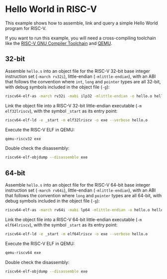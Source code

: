 # Hello World in RISC-V

This example shows how to assemble, link and query a simple Hello World program for RISC-V.

If you want to run this example, you will need a cross-compiling toolchain like the [RISC-V GNU Compiler Toolchain](https://github.com/riscv-collab/riscv-gnu-toolchain) and [QEMU](https://www.qemu.org/).

## 32-bit

Assemble `hello.s` into an object file for the RISC-V 32-bit base integer instruction set (`-march rv32i`), little-endian (`-mlittle-endian`), with an ABI that follows the convention where `int`, `long` and `pointer` types are all 32-bit, with debug symbols included in the object file (`-g`):

```sh
riscv64-elf-as -march rv32i -mabi ilp32 -mlittle-endian -o hello.o hello.s -g
```

Link the object file into a RISC-V 32-bit little-endian executable (`-m elf32lriscv`), with the symbol `_start` as its entry point:

```sh
riscv64-elf-ld -e _start -m elf32lriscv -o exe --verbose hello.o
```

Execute the RISC-V ELF in QEMU:

```sh
qemu-riscv32 exe
```

Double check the disassembly:

```sh
riscv64-elf-objdump --disassemble exe
```

## 64-bit

Assemble `hello.s` into an object file for the RISC-V 64-bit base integer instruction set (`-march rv64i`), little-endian (`-mlittle-endian`), with an ABI that follows the convention where `long` and `pointer` types are all 64-bit, with debug symbols included in the object file (`-g`):

```sh
riscv64-elf-as -march rv64i -mabi lp64 -mlittle-endian -o hello.o hello.s -g
```

Link the object file into a RISC-V 64-bit little-endian executable (`-m elf64lriscv`), with the symbol `_start` as its entry point:

```sh
riscv64-elf-ld -e _start -m elf64lriscv -o exe --verbose hello.o
```

Execute the RISC-V ELF in QEMU:

```sh
qemu-riscv64 exe
```

Double check the disassembly:

```sh
riscv64-elf-objdump --disassemble exe
```
